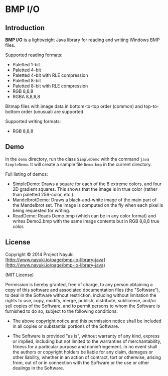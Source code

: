 BMP I/O
=======


Introduction
------------

**BMP I/O** is a lightweight Java library for reading and writing Windows BMP files.

Supported reading formats:

* Paletted 1-bit
* Paletted 4-bit
* Paletted 4-bit with RLE compression
* Paletted 8-bit
* Paletted 8-bit with RLE compression
* RGB 8,8,8
* RGBA 8,8,8,8

Bitmap files with image data in bottom-to-top order (common) and top-to-bottom order (unusual) are supported.

Supported writing formats:

* RGB 8,8,8


Demo
----

In the `demo` directory, run the class `SimpleDemo` with the command `java SimpleDemo`. It will create a sample file `Demo.bmp` in the current directory.

Full listing of demos:

* SimpleDemo: Draws a square for each of the 8 extreme colors, and four 2D gradient squares. This shows that the image is in true color (rather than paletted 256-color, etc.).
* MandelbrotDemo: Draws a black-and-white image of the main part of the Mandelbrot set. The image is computed on the fly when each pixel is being requested for writing.
* ReadDemo: Reads Demo.bmp (which can be in any color format) and writes Demo2.bmp with the same image contents but in RGB 8,8,8 true color.


License
-------

Copyright © 2014 Project Nayuki  
[http://www.nayuki.io/page/bmp-io-library-java](http://www.nayuki.io/page/bmp-io-library-java)

(MIT License)

Permission is hereby granted, free of charge, to any person obtaining a copy of
this software and associated documentation files (the "Software"), to deal in
the Software without restriction, including without limitation the rights to
use, copy, modify, merge, publish, distribute, sublicense, and/or sell copies of
the Software, and to permit persons to whom the Software is furnished to do so,
subject to the following conditions:

* The above copyright notice and this permission notice shall be included in
  all copies or substantial portions of the Software.

* The Software is provided "as is", without warranty of any kind, express or
  implied, including but not limited to the warranties of merchantability,
  fitness for a particular purpose and noninfringement. In no event shall the
  authors or copyright holders be liable for any claim, damages or other
  liability, whether in an action of contract, tort or otherwise, arising from,
  out of or in connection with the Software or the use or other dealings in the
  Software.
